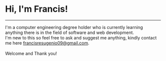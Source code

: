 # Hi, I'm Francis!
***
  I'm  a computer engineering degree holder who is currently learning anything there is in the field of software and web development.<br>
  I'm new to this so feel free to ask and suggest me anything, kindly contact me here <francisresugenio09@gmail.com>.
  <br><br>
  Welcome and Thank you!
<!--
**frncs1999/frncs1999** is a ✨ _special_ ✨ repository because its `README.md` (this file) appears on your GitHub profile.

Here are some ideas to get you started:

- 🔭 I’m currently working on ...
- 🌱 I’m currently learning ...
- 👯 I’m looking to collaborate on ...
- 🤔 I’m looking for help with ...
- 💬 Ask me about ...
- 📫 How to reach me: ...
- 😄 Pronouns: ...
- ⚡ Fun fact: ...
-->
